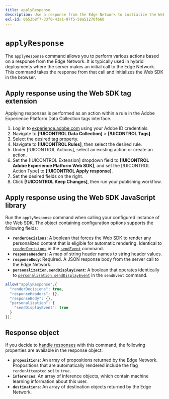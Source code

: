 ```yaml
---
title: applyResponse
description: Use a response from the Edge Network to initialize the Web SDK.
exl-id: 0653b8f7-33f0-43a1-97f5-59a51270f660
---
```

# `applyResponse`

The `applyResponse` command allows you to perform various actions based on a response from the Edge Network. It is typically used in hybrid deployments where the server makes an initial call to the Edge Network. This command takes the response from that call and initializes the Web SDK in the browser.

## Apply response using the Web SDK tag extension

Applying responses is performed as an action within a rule in the Adobe Experience Platform Data Collection tags interface.

1. Log in to [experience.adobe.com](https://experience.adobe.com) using your Adobe ID credentials.
1. Navigate to **[!UICONTROL Data Collection]** > **[!UICONTROL Tags]**.
1. Select the desired tag property.
1. Navigate to **[!UICONTROL Rules]**, then select the desired rule.
1. Under [!UICONTROL Actions], select an existing action or create an action.
1. Set the [!UICONTROL Extension] dropdown field to **[!UICONTROL Adobe Experience Platform Web SDK]**, and set the [!UICONTROL Action Type] to **[!UICONTROL Apply response]**.
1. Set the desired fields on the right.
1. Click **[!UICONTROL Keep Changes]**, then run your publishing workflow.

## Apply response using the Web SDK JavaScript library

Run the `applyResponse` command when calling your configured instance of the Web SDK. The object containing configuration options supports the following fields:

* **`renderDecisions`**: A boolean that forces the Web SDK to render any personalized content that is eligible for automatic rendering. Identical to [`renderDecisions`](sendevent/renderdecisions.md) in the [`sendEvent`](sendevent/overview.md) command.
* **`responseHeaders`**: A map of string header names to string header values.
* **`responseBody`**: Required. A JSON response body from the server call to the Edge Network.
* **`personalization.sendDisplayEvent`**: A boolean that operates identically to [`personalization.sendDisplayEvent`](sendevent/personalization.md) in the `sendEvent` command.

```js
allow("applyResponse",{
  "renderDecisions": true,
  "responseHeaders": {},
  "responseBody": {},
  "personalization": {
    "sendDisplayEvent": true
  }
});
```

## Response object

If you decide to [handle responses](command-responses.md) with this command, the following properties are available in the response object:

* **`propositions`**: An array of propositions returned by the Edge Network. Propositions that are automatically rendered include the flag `renderAttempted` set to `true`.
* **`inferences`**: An array of inference objects, which contain machine learning information about this user.
* **`destinations`**: An array of destination objects returned by the Edge Network.

